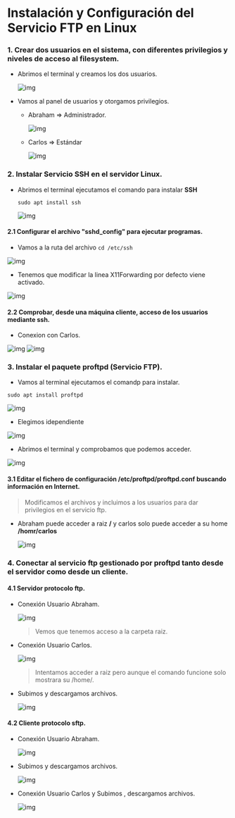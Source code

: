 # Instalación y Configuración del Servicio FTP en Linux

### 1. Crear dos usuarios en el sistema, con diferentes privilegios y niveles de acceso al filesystem.

* Abrimos el terminal y creamos los dos usuarios.

  ![img](img/img5l.png)

* Vamos al panel de usuarios y otorgamos privilegios.

  * Abraham => Administrador.

    ![img](img/img14l.png)

  * Carlos => Estándar

    ![img](img/img15l.png)

### 2. Instalar Servicio SSH en el servidor Linux.

  * Abrimos el terminal ejecutamos el comando para instalar **SSH**

    ``sudo apt install ssh``

    ![img](img/img16l.png)

#### 2.1 Configurar el archivo "sshd_config" para ejecutar programas.

  * Vamos a la ruta del archivo ``cd /etc/ssh``

  ![img](img/img17l.png)

  * Tenemos que modificar la linea X11Forwarding por defecto viene activado.

  ![img](img/img18l.png)

#### 2.2 Comprobar, desde una máquina cliente, acceso de los usuarios mediante ssh.

  * Conexion con Carlos.

  ![img](img/img19l.png)
  ![img](img/img20l.png)

### 3. Instalar el paquete proftpd (Servicio FTP).

  * Vamos al terminal ejecutamos el comandp para instalar.

  ``sudo apt install proftpd``

  ![img](img/img2l.png)

  * Elegimos idependiente

  ![img](img/img1l.png)

  * Abrimos el terminal y comprobamos que podemos acceder.

  ![img](img/img4l.png)

#### 3.1 Editar el fichero de configuración /etc/proftpd/proftpd.conf buscando información en Internet.

  > Modificamos el archivos y incluimos a los usuarios para dar privilegios en el servicio ftp.

  * Abraham puede acceder a raiz **/** y carlos solo puede acceder a su home **/homr/carlos**

    ![img](img/img10l.png)

### 4. Conectar al servicio ftp gestionado por proftpd tanto desde el servidor como desde un cliente.

#### 4.1 Servidor protocolo ftp.

  * Conexión Usuario Abraham.

    ![img](img/img12l.png)

    > Vemos que tenemos acceso a la carpeta raiz.

  * Conexión Usuario Carlos.

    ![img](img/img11l.png)

    > Intentamos acceder a raiz pero aunque el comando funcione solo mostrara su /home/.

  * Subimos y descargamos archivos.

    ![img](img/img13l.png)

#### 4.2 Cliente protocolo sftp.

  * Conexión Usuario Abraham.

    ![img](img/img24l.png)

  * Subimos y descargamos archivos.

    ![img](img/img25l.png)

  * Conexión Usuario Carlos y Subimos , descargamos archivos.

    ![img](img/img26l.png)
